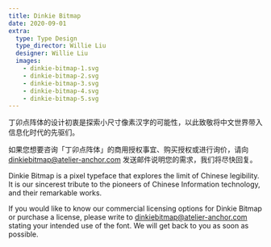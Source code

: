 ```yaml
---
title: Dinkie Bitmap
date: 2020-09-01
extra:
  type: Type Design
  type_director: Willie Liu
  designer: Willie Liu
  images:
    - dinkie-bitmap-1.svg
    - dinkie-bitmap-2.svg
    - dinkie-bitmap-3.svg
    - dinkie-bitmap-4.svg
    - dinkie-bitmap-5.svg
---
```


丁卯点阵体的设计初衷是探索小尺寸像素汉字的可能性，以此致敬将中文世界带入信息化时代的先驱们。

如果您想要咨询「丁卯点阵体」的商用授权事宜、购买授权或进行询价，请向 [dinkie<wbr>bit<wbr>map@<wbr>atelier-<wbr>anchor.<wbr>com](mailto:licensing@atelier-anchor.com) 发送邮件说明您的需求，我们将尽快回复。

Dinkie Bitmap is a pixel typeface that explores the limit of Chinese legibility. It is our sincerest tribute to the pioneers of Chinese Information technology, and their remarkable works.

If you would like to know our commercial licensing options for Dinkie Bitmap or purchase a license, please write to [dinkie<wbr>bit<wbr>map@<wbr>atelier-<wbr>anchor.<wbr>com](mailto:licensing@atelier-anchor.com) stating your intended use of the font. We will get back to you as soon as possible.
